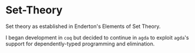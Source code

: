 # Set-Theory
Set theory as established in Enderton's Elements of Set Theory.

I began development in `coq` but decided to continue
in `agda` to exploit `agda`'s support for
dependently-typed programming and elimination.
